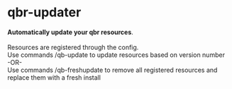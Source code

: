 # qbr-updater
<b>Automatically update your qbr resources</b>.<br><br>
Resources are registered through the config. <br>
Use commands /qb-update to update resources based on version number
<br> -OR- <br>
Use commands /qb-freshupdate to remove all registered resources and replace them with a fresh install

